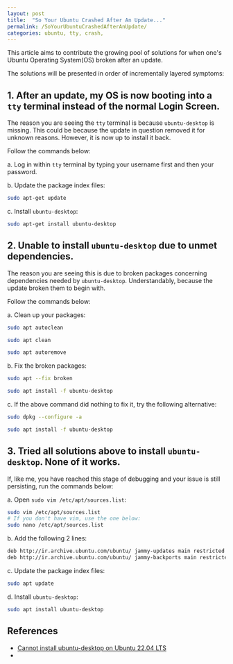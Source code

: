 ```yaml
---
layout: post
title:  "So Your Ubuntu Crashed After An Update..." 
permalink: /SoYourUbuntuCrashedAfterAnUpdate/
categories: ubuntu, tty, crash, 
---
```


This article aims to contribute the growing pool of solutions for when one's Ubuntu Operating System(OS) broken after an update. 

The solutions will be presented in order of incrementally layered symptoms:

## 1\. After an update, my OS is now booting into a `tty` terminal instead of the normal Login Screen.

The reason you are seeing the `tty` terminal is because `ubuntu-desktop` is missing. This could be because the update in question removed it for unknown reasons. However, it is now up to install it back.

Follow the commands below:

a\. Log in within `tty` terminal by typing your username first and then your password.

b\. Update the package index files:
```bash
sudo apt-get update
```

c\. Install `ubuntu-desktop`:
```bash
sudo apt-get install ubuntu-desktop
```

## 2\. Unable to install `ubuntu-desktop` due to **unmet dependencies**.

The reason you are seeing this is due to broken packages concerning dependencies needed by `ubuntu-desktop`. Understandably, because the update broken them to begin with. 

Follow the commands below:

a\. Clean up your packages:
```bash
sudo apt autoclean
```
```bash
sudo apt clean
```
```bash
sudo apt autoremove
```
b\. Fix the broken packages:
```bash
sudo apt --fix broken
```
```bash
sudo apt install -f ubuntu-desktop
```
c\. If the above command did nothing to fix it, try the following alternative:
```bash
sudo dpkg --configure -a
```
```bash
sudo apt install -f ubuntu-desktop
```

## 3\. Tried all solutions above to install `ubuntu-desktop`. None of it works. 

If, like me, you have reached this stage of debugging and your issue is still persisting, run the commands below:

a\. Open `sudo vim /etc/apt/sources.list`:
```bash
sudo vim /etc/apt/sources.list
# If you don't have vim, use the one below:
sudo nano /etc/apt/sources.list 
```
b\. Add the following 2 lines:
```bash
deb http://ir.archive.ubuntu.com/ubuntu/ jammy-updates main restricted universe multiverse
deb http://ir.archive.ubuntu.com/ubuntu/ jammy-backports main restricted universe multiverse
```
c\. Update the package index files:
```bash
sudo apt update
``` 
d\. Install `ubuntu-desktop`:
```bash
sudo apt install ubuntu-desktop
```

## **References**

- [Cannot install ubuntu-desktop on Ubuntu 22.04 LTS](https://askubuntu.com/a/1488891)
- []()